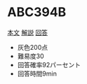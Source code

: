# ABC394B <!-- markdownlint-capture -->

[本文](https://atcoder.jp/contests/abc394/tasks/abc394_b)
[解説](https://atcoder.jp/contests/abc394/editorial/12278)
[回答](https://atcoder.jp/contests/abc394/submissions/63193897)

- 灰色200点
- 難易度30
- 回答確率92パーセント
- 回答時間9min
